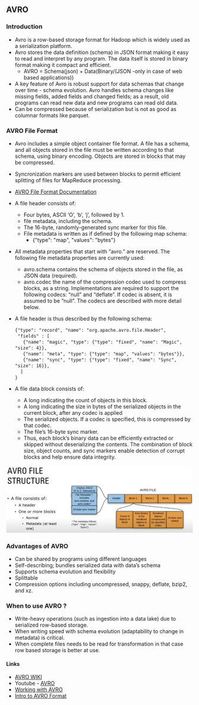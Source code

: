 <h2> AVRO </h2>

<h3> Introduction </h3>

* Avro is a row-based storage format for Hadoop which is widely used as a serialization platform. 
* Avro stores the data definition (schema) in JSON format making it easy to read and interpret by any program. The data itself is stored in binary format making it compact and efficient. 
  * AVRO = Schema(json) + Data(Binary/(JSON -only in case of web based applications))
* A key feature of Avro is robust support for data schemas that change over time - schema evolution. Avro handles schema changes like missing fields, added fields and changed fields; as a result, old programs can read new data and new programs can read old data.
* Can be compressed because of serialization but is not as good as columnar formats like parquet.

<h3> AVRO File Format </h3>

* Avro includes a simple object container file format. A file has a schema, and all objects stored in the file must be written according to that schema, using binary encoding. Objects are stored in blocks that may be compressed. 
* Syncronization markers are used between blocks to permit efficient splitting of files for MapReduce processing.
* [AVRO File Format Documentation](https://avro.apache.org/docs/1.11.1/specification/#object-container-files)

* A file header consists of:

  * Four bytes, ASCII ‘O’, ‘b’, ‘j’, followed by 1.
  * file metadata, including the schema.
  * The 16-byte, randomly-generated sync marker for this file.
  * File metadata is written as if defined by the following map schema:
    * {"type": "map", "values": "bytes"}


* All metadata properties that start with “avro.” are reserved. The following file metadata properties are currently used:
  * avro.schema contains the schema of objects stored in the file, as JSON data (required).
  * avro.codec the name of the compression codec used to compress blocks, as a string. Implementations are required to support the following codecs: “null” and “deflate”. If codec is absent, it is assumed to be “null”. The codecs are described with more detail below.

* A file header is thus described by the following schema:

  ```
  {"type": "record", "name": "org.apache.avro.file.Header",
   "fields" : [
     {"name": "magic", "type": {"type": "fixed", "name": "Magic", "size": 4}},
     {"name": "meta", "type": {"type": "map", "values": "bytes"}},
     {"name": "sync", "type": {"type": "fixed", "name": "Sync", "size": 16}},
    ]
  }
  ```
  
* A file data block consists of:

  * A long indicating the count of objects in this block.
  * A long indicating the size in bytes of the serialized objects in the current block, after any codec is applied
  * The serialized objects. If a codec is specified, this is compressed by that codec.
  * The file’s 16-byte sync marker.
  * Thus, each block’s binary data can be efficiently extracted or skipped without deserializing the contents. The combination of block size, object counts, and sync markers enable detection of corrupt blocks and help ensure data integrity.

![AVRO File Format](../../Images/AVRO_File_Format.png)


<h3> Advantages of AVRO </h3>

* Can be shared by programs using different languages
* Self-describing; bundles serialized data with data’s schema
* Supports schema evolution and flexibility
* Splittable
* Compression options including uncompressed, snappy, deflate, bzip2, and xz. 




<h3> When to use AVRO ? </h3>

* Write-heavy operations (such as ingestion into a data lake) due to serialized row-based storage. 
* When writing speed with schema evolution (adaptability to change in metadata) is critical.
* When complete files needs to be read for transformation in that case row based storage is better at use.





<h4> Links </h4>

* [AVRO WIKI](https://avro.apache.org/docs/1.11.1/specification/#data-serialization-and-deserialization)
* Youtube - [AVRO](https://www.youtube.com/watch?v=k_4GM5EDNI8)
* [Working with AVRO](https://dzone.com/articles/new-article)
* [Intro to AVRO Format](https://sqream.com/blog/a-detailed-introduction-to-the-avro-data-format/)


